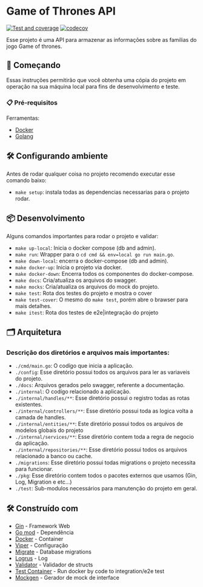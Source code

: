 # Game of Thrones API
[![Test and coverage](https://github.com/PatrickChagastavares/game-of-thrones/actions/workflows/go.yml/badge.svg?branch=main)](https://github.com/PatrickChagastavares/game-of-thrones/actions/workflows/go.yml)
[![codecov](https://codecov.io/gh/PatrickChagastavares/game-of-thrones/branch/main/graph/badge.svg?token=QB8MFFU8XL)](https://codecov.io/gh/PatrickChagastavares/game-of-thrones)

Esse projeto é uma API para armazenar as informações sobre as familias do jogo Game of thrones.

## 🚀 Começando

Essas instruções permitirão que você obtenha uma cópia do projeto em operação na sua máquina local para fins de desenvolvimento e teste.

### 📋 Pré-requisitos

Ferramentas:

- [Docker](https://docs.docker.com/engine/install/)
- [Golang](https://golang.org/doc/install)

## 🛠 Configurando ambiente

Antes de rodar qualquer coisa no projeto recomendo executar esse comando baixo:

- `make setup`: instala todas as dependencias necessarias para o projeto rodar.

## 📦 Desenvolvimento

Alguns comandos importantes para rodar o projeto e validar:

- `make up-local`: Inicia o docker compose (db and admin).
- `make run`: Wrapper para o `cd cmd && env=local go run main.go`.
- `make down-local`: encerra o docker-compose (db and admin).
- `make docker-up`: Inicia o projeto via docker.
- `make docker-down`: Encerra todos os componentes do docker-compose.
- `make docs`: Cria/atualiza os arquivos do swagger.
- `make mocks`: Cria/atualiza os arquivos do mock do projeto.
- `make test`: Rota dos testes do projeto e mostra o cover
- `make test-cover`: O mesmo do `make test`, porém abre o brawser para mais detalhes.
- `make itest`: Rota dos testes de e2e|integração do projeto


## 🗂 Arquitetura

### Descrição dos diretórios e arquivos mais importantes:

- `./cmd/main.go`: O codígo que inicia a aplicação.
- `./config`: Esse diretório possui todos os arquivos para ler as variaveis do projeto.
- `./docs`: Arquivos gerados pelo swagger, referente a documentação.
- `./internal`: O codígo relacionado a aplicação.
- `./internal/handles/**`: Esse diretório possui o registro todas as rotas existentes.
- `./internal/controllers/**`: Esse diretório possui toda as logica volta a camada de handles.
- `./internal/entities/**`: Este diretório possui todos os arquivos de modelos globais do projeto
- `./internal/services/**`: Esse diretório contem toda a regra de negocio da aplicação.
- `./internal/repositories/**`: Esse diretório possui todos os arquivos relacionado a banco ou cache.
- `./migrations`: Esse diretório possui todas migrations o projeto necessita para funcionar.
- `./pkg`: Esse diretório contem todos o pacotes externos que usamos (Gin, Log, Migration e etc...)
- `./test`: Sub-modulos necessários para manutenção do projeto em geral.


## 🛠️ Construído com

- [Gin](https://gin-gonic.com) - Framework Web
- [Go mod](https://blog.golang.org/using-go-modules) - Dependência
- [Docker](https://docs.docker.com) - Container
- [Viper](https://github.com/spf13/viper) - Configuração
- [Migrate](https://github.com/golang-migrate/migrate) - Database migrations
- [Logrus](github.com/sirupsen/logrus) - Log
- [Validator](github.com/go-playground/validator/v10) - Validador de structs
- [Test Container](https://golang.testcontainers.org/) - Run docker by code to integration/e2e test
- [Mockgen](https://github.com/golang/mock) - Gerador de mock de interface
